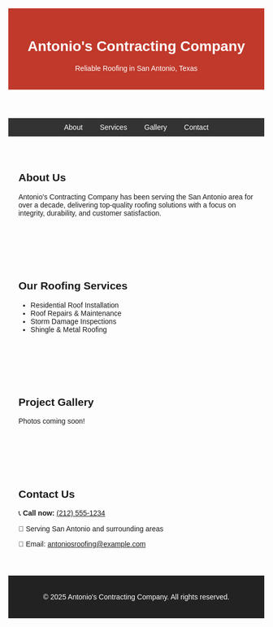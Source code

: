 <!DOCTYPE html>
<html lang="en">
<head>
  <meta charset="UTF-8" />
  <meta name="viewport" content="width=device-width, initial-scale=1.0"/>
  <title>Antonio's Contracting Company | Roofing in San Antonio</title>
  <style>
    body { font-family: Arial, sans-serif; margin: 0; }
    header { background: #c0392b; color: white; padding: 20px; text-align: center; }
    nav { background: #333; text-align: center; padding: 10px; }
    nav a { color: white; margin: 0 15px; text-decoration: none; }
    section { padding: 40px 20px; max-width: 1000px; margin: auto; }
    footer { background: #222; color: white; text-align: center; padding: 20px; }
    .button { background: #c0392b; color: white; padding: 10px 20px; text-decoration: none; }
  </style>
</head>
<body>

<header>
  <h1>Antonio's Contracting Company</h1>
  <p>Reliable Roofing in San Antonio, Texas</p>
</header>

<nav>
  <a href="#about">About</a>
  <a href="#services">Services</a>
  <a href="#gallery">Gallery</a>
  <a href="#contact">Contact</a>
</nav>

<section id="about">
  <h2>About Us</h2>
  <p>Antonio's Contracting Company has been serving the San Antonio area for over a decade, delivering top-quality roofing solutions with a focus on integrity, durability, and customer satisfaction.</p>
</section>

<section id="services">
  <h2>Our Roofing Services</h2>
  <ul>
    <li>Residential Roof Installation</li>
    <li>Roof Repairs & Maintenance</li>
    <li>Storm Damage Inspections</li>
    <li>Shingle & Metal Roofing</li>
  </ul>
</section>

<section id="gallery">
  <h2>Project Gallery</h2>
  <p>Photos coming soon!</p>
</section>

<section id="contact">
  <h2>Contact Us</h2>
  <p>📞 <strong>Call now:</strong> <a href="tel:+12125551234">(212) 555-1234</a></p>
  <p>📍 Serving San Antonio and surrounding areas</p>
  <p>📧 Email: <a href="mailto:antoniosroofing@example.com">antoniosroofing@example.com</a></p>
</section>

<footer>
  <p>&copy; 2025 Antonio's Contracting Company. All rights reserved.</p>
</footer>

</body>
</html>
